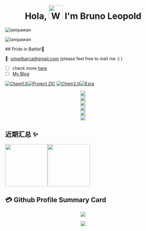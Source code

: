 <h1 align="center"> Hola, <img src="https://raw.githubusercontent.com/nixin72/nixin72/master/wave.gif" 
         alt="Waving hand animated gif"
         height="45"
         width="45" /> I'm Bruno Leopold</h1>
         
<p align="left"> <img src="https://komarev.com/ghpvc/?username=omwtbarca&label=Views&color=blue&style=plastic&style=for-the-badge" alt="iampawan" /> </p>
<p align="left"> <img src="https://komarev.com/ghpvc/?username=EzraKnotLab&label=Views&color=blue&style=plastic&style=for-the-badge" alt="iampawan" /> </p>
## Pride in Battle!🎉

📧: <omwtbarca@gmail.com> (please feel free to mail me :) )
- [ ] check more [here](https://withkoji.com/@Bruno_Leopold)
- [ ] [My Blog](https://omwtbarca.mysxl.cn/)

[![Chem1.0](https://img.shields.io/badge/Chem-1.0-192133?style=flat-square)](https://github.com/omwtbarca/Chem1.0)[![Project ZIC](https://img.shields.io/badge/Project-ZIC-192133?style=flat-square)](https://github.com/omwtbarca/Project-ZIC)
[![Chem2.0](https://img.shields.io/badge/Chem-2.0-192133?style=flat-square)](https://github.com/omwtbarca/Chem2.0)[![Ezra](https://img.shields.io/badge/Ezra-1.0-192133?style=flat-square)](https://github.com/omwtbarca/Ezra)

<div align="center"> <img src="https://metrics.lecoq.io/omwtbarca?template=classic&config.timezone=Asia%2FShanghai"> </div>
<div align="center"> <img src="https://metrics.lecoq.io/EzraKnotLab?template=classic&config.timezone=Asia%2FShanghai"> </div>
<div align="center"> <img src="https://github-profile-trophy.vercel.app/?username=omwtbarca" /> </div>

<div align="center"> <img src="https://visitor-badge.glitch.me/badge?page_id=omwtbarca" /> </div>

<div align="center"> <img src="https://activity-graph.herokuapp.com/graph?username=omwtbarca&theme=xcode" /> </div>

<div align="center"> <img src="https://github-readme-streak-stats.herokuapp.com/?user=omwtbarca" /> </div>

## 近期汇总 ✨

<img align="" height="137px" src="https://github-readme-stats.vercel.app/api?username=omwtbarca&hide_title=true&hide_border=true&show_icons=true&include_all_commits=true&line_height=21&bg_color=0,EC6C6C,FFD479,FFFC79,73FA79&theme=graywhite&locale=cn" /><img align="" height="137px" src="https://github-readme-stats.vercel.app/api/top-langs/?username=omwtbarca&hide_title=true&hide_border=true&layout=compact&bg_color=0,73FA79,73FDFF,D783FF&theme=graywhite&locale=cn" />
## 💳 Github Profile Summary Card
<p align="center">
  <img src="https://github-profile-summary-cards.vercel.app/api/cards/profile-details?username=omwtbarca&theme=vue"/>
</p>
<p align="center">
  <img src="https://github-profile-summary-cards.vercel.app/api/cards/profile-details?username=EzraKnotLab&theme=vue"/>
</p>
